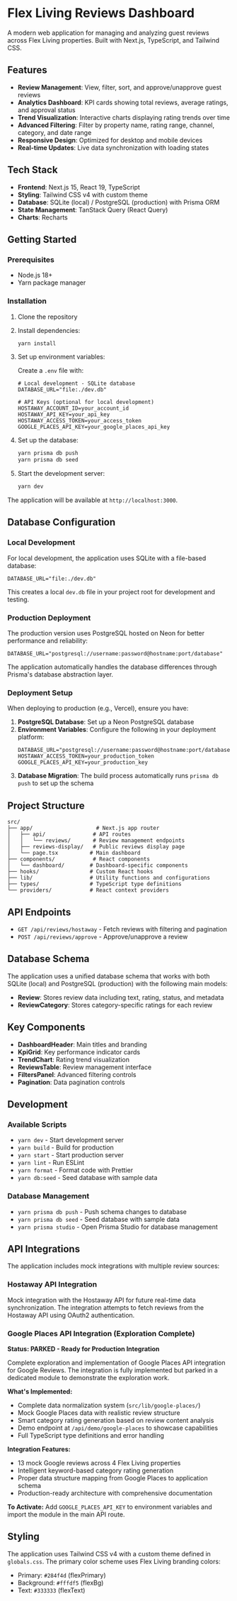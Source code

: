 # Flex Living Reviews Dashboard

A modern web application for managing and analyzing guest reviews across Flex Living properties. Built with Next.js, TypeScript, and Tailwind CSS.

## Features

- **Review Management**: View, filter, sort, and approve/unapprove guest reviews
- **Analytics Dashboard**: KPI cards showing total reviews, average ratings, and approval status
- **Trend Visualization**: Interactive charts displaying rating trends over time
- **Advanced Filtering**: Filter by property name, rating range, channel, category, and date range
- **Responsive Design**: Optimized for desktop and mobile devices
- **Real-time Updates**: Live data synchronization with loading states

## Tech Stack

- **Frontend**: Next.js 15, React 19, TypeScript
- **Styling**: Tailwind CSS v4 with custom theme
- **Database**: SQLite (local) / PostgreSQL (production) with Prisma ORM
- **State Management**: TanStack Query (React Query)
- **Charts**: Recharts

## Getting Started

### Prerequisites

- Node.js 18+
- Yarn package manager

### Installation

1. Clone the repository
2. Install dependencies:

   ```bash
   yarn install
   ```

3. Set up environment variables:

   Create a `.env` file with:

   ```env
   # Local development - SQLite database
   DATABASE_URL="file:./dev.db"

   # API Keys (optional for local development)
   HOSTAWAY_ACCOUNT_ID=your_account_id
   HOSTAWAY_API_KEY=your_api_key
   HOSTAWAY_ACCESS_TOKEN=your_access_token
   GOOGLE_PLACES_API_KEY=your_google_places_api_key
   ```

4. Set up the database:

   ```bash
   yarn prisma db push
   yarn prisma db seed
   ```

5. Start the development server:

   ```bash
   yarn dev
   ```

The application will be available at `http://localhost:3000`.

## Database Configuration

### Local Development

For local development, the application uses SQLite with a file-based database:

```env
DATABASE_URL="file:./dev.db"
```

This creates a local `dev.db` file in your project root for development and testing.

### Production Deployment

The production version uses PostgreSQL hosted on Neon for better performance and reliability:

```env
DATABASE_URL="postgresql://username:password@hostname:port/database"
```

The application automatically handles the database differences through Prisma's database abstraction layer.

### Deployment Setup

When deploying to production (e.g., Vercel), ensure you have:

1. **PostgreSQL Database**: Set up a Neon PostgreSQL database
2. **Environment Variables**: Configure the following in your deployment platform:
   ```env
   DATABASE_URL="postgresql://username:password@hostname:port/database"
   HOSTAWAY_ACCESS_TOKEN=your_production_token
   GOOGLE_PLACES_API_KEY=your_production_key
   ```
3. **Database Migration**: The build process automatically runs `prisma db push` to set up the schema

## Project Structure

```text
src/
├── app/                    # Next.js app router
│   ├── api/               # API routes
│   │   └── reviews/       # Review management endpoints
│   ├── reviews-display/   # Public reviews display page
│   └── page.tsx          # Main dashboard
├── components/            # React components
│   └── dashboard/        # Dashboard-specific components
├── hooks/                # Custom React hooks
├── lib/                  # Utility functions and configurations
├── types/                # TypeScript type definitions
└── providers/            # React context providers
```

## API Endpoints

- `GET /api/reviews/hostaway` - Fetch reviews with filtering and pagination
- `POST /api/reviews/approve` - Approve/unapprove a review

## Database Schema

The application uses a unified database schema that works with both SQLite (local) and PostgreSQL (production) with the following main models:

- **Review**: Stores review data including text, rating, status, and metadata
- **ReviewCategory**: Stores category-specific ratings for each review

## Key Components

- **DashboardHeader**: Main titles and branding
- **KpiGrid**: Key performance indicator cards
- **TrendChart**: Rating trend visualization
- **ReviewsTable**: Review management interface
- **FiltersPanel**: Advanced filtering controls
- **Pagination**: Data pagination controls

## Development

### Available Scripts

- `yarn dev` - Start development server
- `yarn build` - Build for production
- `yarn start` - Start production server
- `yarn lint` - Run ESLint
- `yarn format` - Format code with Prettier
- `yarn db:seed` - Seed database with sample data

### Database Management

- `yarn prisma db push` - Push schema changes to database
- `yarn prisma db seed` - Seed database with sample data
- `yarn prisma studio` - Open Prisma Studio for database management

## API Integrations

The application includes mock integrations with multiple review sources:

### Hostaway API Integration

Mock integration with the Hostaway API for future real-time data synchronization. The integration attempts to fetch reviews from the Hostaway API using OAuth2 authentication.

### Google Places API Integration (Exploration Complete)

**Status: PARKED - Ready for Production Integration**

Complete exploration and implementation of Google Places API integration for Google Reviews. The integration is fully implemented but parked in a dedicated module to demonstrate the exploration work.

**What's Implemented:**

- Complete data normalization system (`src/lib/google-places/`)
- Mock Google Places data with realistic review structure
- Smart category rating generation based on review content analysis
- Demo endpoint at `/api/demo/google-places` to showcase capabilities
- Full TypeScript type definitions and error handling

**Integration Features:**

- 13 mock Google reviews across 4 Flex Living properties
- Intelligent keyword-based category rating generation
- Proper data structure mapping from Google Places to application schema
- Production-ready architecture with comprehensive documentation

**To Activate:** Add `GOOGLE_PLACES_API_KEY` to environment variables and import the module in the main API route.

## Styling

The application uses Tailwind CSS v4 with a custom theme defined in `globals.css`. The primary color scheme uses Flex Living branding colors:

- Primary: `#284f4d` (flexPrimary)
- Background: `#fffdf5` (flexBg)
- Text: `#333333` (flexText)
